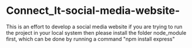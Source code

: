 # Connect_It-social-media-website-
This is an effort to develop a social media website
if you are trying to run the project in your local system then please install the folder node_module first,
which can be done by running a command "npm install express"
